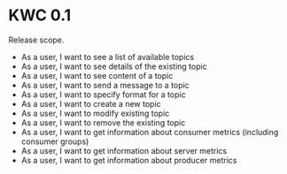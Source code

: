 # KWC 0.1

Release scope.

- As a user, I want to see a list of available topics
- As a user, I want to see details of the existing topic
- As a user, I want to see content of a topic
- As a user, I want to send a message to a topic
- As a user, I want to specify format for a topic
- As a user, I want to create a new topic
- As a user, I want to modify existing topic
- As a user, I want to remove the existing topic
- As a user, I want to get information about consumer metrics (including consumer groups)
- As a user, I want to get information about server metrics
- As a user, I want to get information about producer metrics
